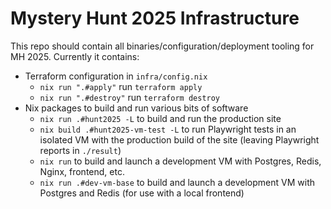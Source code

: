 # Mystery Hunt 2025 Infrastructure

This repo should contain all binaries/configuration/deployment tooling for MH 2025. Currently it contains:

* Terraform configuration in `infra/config.nix`
  * `nix run ".#apply"` run `terraform apply`
  * `nix run ".#destroy"` run `terraform destroy`
* Nix packages to build and run various bits of software
  * `nix run .#hunt2025 -L` to build and run the production site
  * `nix build .#hunt2025-vm-test -L` to run Playwright tests in an isolated VM with the production build of the site (leaving Playwright reports in `./result`)
  * `nix run` to build and launch a development VM with Postgres, Redis, Nginx, frontend, etc.
  * `nix run .#dev-vm-base` to build and launch a development VM with Postgres and Redis (for use with a local frontend)
